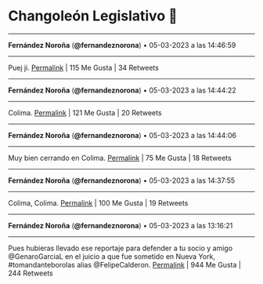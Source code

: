 # Changoleón Legislativo 🙈
*****
**Fernández Noroña** (**@fernandeznorona**) • 05-03-2023 a las 14:46:59
*****
Puej ji.
[Permalink](https://twitter.com/fernandeznorona/status/1632513061549404160) | 115 Me Gusta | 34 Retweets
*****
**Fernández Noroña** (**@fernandeznorona**) • 05-03-2023 a las 14:44:22
*****
Colima.
[Permalink](https://twitter.com/fernandeznorona/status/1632512403093979142) | 121 Me Gusta | 20 Retweets
*****
**Fernández Noroña** (**@fernandeznorona**) • 05-03-2023 a las 14:44:06
*****
Muy bien cerrando en Colima.
[Permalink](https://twitter.com/fernandeznorona/status/1632512336664616966) | 75 Me Gusta | 18 Retweets
*****
**Fernández Noroña** (**@fernandeznorona**) • 05-03-2023 a las 14:37:55
*****
Colima, Colima.
[Permalink](https://twitter.com/fernandeznorona/status/1632510779885748230) | 100 Me Gusta | 19 Retweets
*****
**Fernández Noroña** (**@fernandeznorona**) • 05-03-2023 a las 13:16:21
*****
Pues hubieras llevado ese reportaje para defender a tu socio y amigo @GenaroGarciaL en el juicio a que fue sometido en Nueva York, #tomandanteborolas alias @FelipeCalderon.
[Permalink](https://twitter.com/fernandeznorona/status/1632490254287482884) | 944 Me Gusta | 244 Retweets